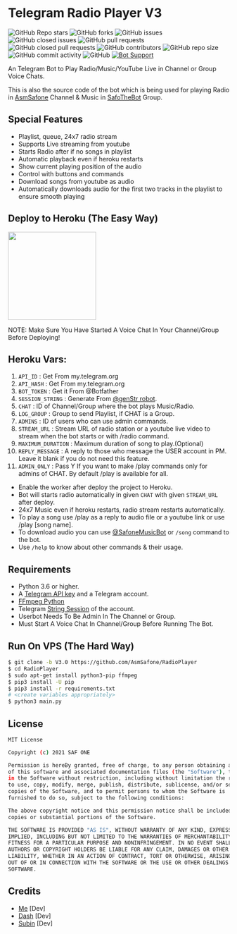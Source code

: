 # Telegram Radio Player V3
![GitHub Repo stars](https://img.shields.io/github/stars/AsmSafone/RadioPlayer?color=blue&style=flat)
![GitHub forks](https://img.shields.io/github/forks/AsmSafone/RadioPlayer?color=green&style=flat)
![GitHub issues](https://img.shields.io/github/issues/AsmSafone/RadioPlayer)
![GitHub closed issues](https://img.shields.io/github/issues-closed/AsmSafone/RadioPlayer)
![GitHub pull requests](https://img.shields.io/github/issues-pr/AsmSafone/RadioPlayer)
![GitHub closed pull requests](https://img.shields.io/github/issues-pr-closed/AsmSafone/RadioPlayer)
![GitHub contributors](https://img.shields.io/github/contributors/AsmSafone/RadioPlayer?style=flat)
![GitHub repo size](https://img.shields.io/github/repo-size/AsmSafone/RadioPlayer?color=red)
![GitHub commit activity](https://img.shields.io/github/commit-activity/m/AsmSafone/RadioPlayer)
![GitHub](https://img.shields.io/github/license/AsmSafone/RadioPlayer)
[![Bot Support](https://img.shields.io/badge/Radio%20Player%20V2-support%20group-blue)](https://t.me/safothebot)


An Telegram Bot to Play Radio/Music/YouTube Live in Channel or Group Voice Chats.

This is also the source code of the bot which is being used for playing
Radio in [AsmSafone](https://t.me/AsmSafone) Channel & Music in [SafoTheBot](https://t.me/safothebot) Group.

## Special Features

- Playlist, queue, 24x7 radio stream
- Supports Live streaming from youtube
- Starts Radio after if no songs in playlist
- Automatic playback even if heroku restarts
- Show current playing position of the audio
- Control with buttons and commands
- Download songs from youtube as audio
- Automatically downloads audio for the first two tracks in the playlist to ensure smooth playing

## Deploy to Heroku (The Easy Way)

<p><a href="https://heroku.com/deploy?template=https://github.com/itspriyo/RadioPlayer/tree/V3.0"> <img src="https://img.shields.io/badge/Deploy%20To%20Heroku-blueviolet?style=for-the-badge&logo=heroku" width="200""/></a></p>
NOTE: Make Sure You Have Started A Voice Chat In Your Channel/Group Before Deploying!

## Heroku Vars:
1. `API_ID` : Get From my.telegram.org
2. `API_HASH` : Get From my.telegram.org
3. `BOT_TOKEN` : Get it From @Botfather
4. `SESSION_STRING` : Generate From [@genStr robot](http://t.me/genStr_robot).
5. `CHAT` : ID of Channel/Group where the bot plays Music/Radio.
6. `LOG_GROUP` : Group to send Playlist, if CHAT is a Group.
7. `ADMINS` : ID of users who can use admin commands.
8. `STREAM_URL` : Stream URL of radio station or a youtube live video to stream when the bot starts or with /radio command.
9. `MAXIMUM_DURATION` : Maximum duration of song to play.(Optional)
10. `REPLY_MESSAGE` : A reply to those who message the USER account in PM. Leave it blank if you do not need this feature.
11. `ADMIN_ONLY` : Pass Y If you want to make /play commands only for admins of CHAT. By default /play is available for all.

- Enable the worker after deploy the project to Heroku.
- Bot will starts radio automatically in given `CHAT` with given `STREAM_URL` after deploy. 
- 24x7 Music even if heroku restarts, radio stream restarts automatically.  
- To play a song use /play as a reply to audio file or a youtube link or use /play [song name].
- To download audio you can use [@SafoneMusicBot](http://t.me/SafoneMusicBot) or `/song` command to the bot.
- Use `/help` to know about other commands & their usage.

## Requirements

- Python 3.6 or higher.
- A
  [Telegram API key](https://docs.pyrogram.org/intro/quickstart#enjoy-the-api)
  and a Telegram account.
- [FFmpeg Python](https://www.ffmpeg.org/)
- Telegram [String Session](http://t.me/genStr_robot) of the account.
- Userbot Needs To Be Admin In The Channel or Group.
- Must Start A Voice Chat In Channel/Group Before Running The Bot.

## Run On VPS (The Hard Way)

```sh
$ git clone -b V3.0 https://github.com/AsmSafone/RadioPlayer
$ cd RadioPlayer
$ sudo apt-get install python3-pip ffmpeg
$ pip3 install -U pip
$ pip3 install -r requirements.txt
# <create variables appropriately>
$ python3 main.py
```


## License
```sh
MIT License

Copyright (c) 2021 SAF ONE

Permission is hereBy granted, free of charge, to any person obtaining a copy
of this software and associated documentation files (the "Software"), to deal
in the Software without restriction, including without limitation the rights
to use, copy, modify, merge, publish, distribute, sublicense, and/or sell
copies of the Software, and to permit persons to whom the Software is
furnished to do so, subject to the following conditions:

The above copyright notice and this permission notice shall be included in all
copies or substantial portions of the Software.

THE SOFTWARE IS PROVIDED "AS IS", WITHOUT WARRANTY OF ANY KIND, EXPRESS OR
IMPLIED, INCLUDING BUT NOT LIMITED TO THE WARRANTIES OF MERCHANTABILITY,
FITNESS FOR A PARTICULAR PURPOSE AND NONINFRINGEMENT. IN NO EVENT SHALL THE
AUTHORS OR COPYRIGHT HOLDERS BE LIABLE FOR ANY CLAIM, DAMAGES OR OTHER
LIABILITY, WHETHER IN AN ACTION OF CONTRACT, TORT OR OTHERWISE, ARISING FROM,
OUT OF OR IN CONNECTION WITH THE SOFTWARE OR THE USE OR OTHER DEALINGS IN THE
SOFTWARE.
```
## Credits

- [Me](https://github.com/AsmSafone) [Dev]
- [Dash](https://github.com/dashezup) [Dev]
- [Subin](https://github.com/subinps) [Dev]
